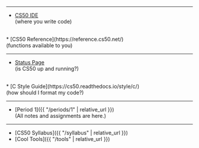 ***

* [CS50 IDE](https://cs50.io/) <br>
(where you write code)
 <br>
* [CS50 Reference](https://reference.cs50.net/) <br>
(functions available to you)

***

* [Status Page](https://cs50.statuspage.io/) <br>
(is CS50 up and running?)
 <br>
* [C Style Guide](https://cs50.readthedocs.io/style/c/) <br>
(how should I format my code?)

***

* [Period 1]({{ "/periods/1" | relative_url }}) <br>
(All notes and assignments are here.)

***

* [CS50 Syllabus]({{ "/syllabus" | relative_url }})
* [Cool Tools]({{ "/tools" | relative_url }})
